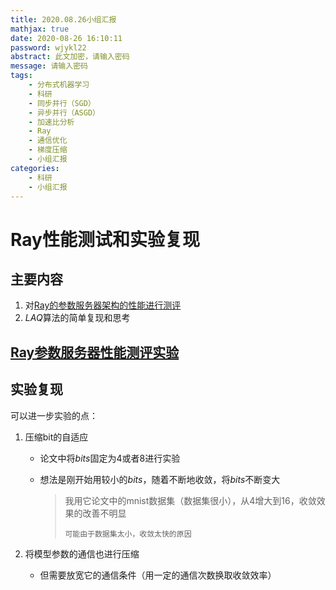```yaml
---
title: 2020.08.26小组汇报
mathjax: true
date: 2020-08-26 16:10:11
password: wjykl22
abstract: 此文加密，请输入密码
message: 请输入密码
tags:
	- 分布式机器学习
	- 科研
	- 同步并行（SGD）
	- 异步并行（ASGD）
	- 加速比分析
	- Ray
	- 通信优化
	- 梯度压缩
	- 小组汇报
categories:
	- 科研
	- 小组汇报
---
```


# Ray性能测试和实验复现

## 主要内容

1. 对[Ray的参数服务器架构的性能进行测评](https://wjykl22.github.io/archives/d05bdbcf.html)
2. $LAQ$算法的简单复现和思考

## [Ray参数服务器性能测评实验](https://wjykl22.github.io/archives/d05bdbcf.html)

## 实验复现

可以进一步实验的点：

1. 压缩bit的自适应

   - 论文中将$bits$固定为$4$或者$8$进行实验

   - 想法是刚开始用较小的$bits$，随着不断地收敛，将$bits$不断变大

     > 我用它论文中的mnist数据集（数据集很小），从$4$增大到$16$，收敛效果的改善不明显
     >
     > `可能由于数据集太小，收敛太快的原因`

2. 将模型参数的通信也进行压缩

   - 但需要放宽它的通信条件（用一定的通信次数换取收敛效率）

     

     